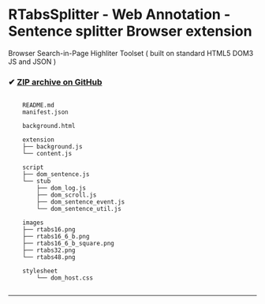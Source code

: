 <!-- README.md _TAG (220325:17h:50) -->
# RTabsSplitter - Web Annotation - Sentence splitter Browser extension

Browser Search-in-Page Highliter Toolset ( built on standard HTML5 DOM3 JS and JSON )

### ✔ [ZIP archive on GitHub](../../archive/master.zip)

<!--
}!!tree             $APROJECTS/GITHUB/SplitterExtension | sed -e 's/^/    /'
-->
```
    
    README.md
    manifest.json

    background.html

    extension
    ├── background.js
    └── content.js

    script
    ├── dom_sentence.js
    └── stub
        ├── dom_log.js
        ├── dom_scroll.js
        ├── dom_sentence_event.js
        └── dom_sentence_util.js

    images
    ├── rtabs16.png
    ├── rtabs16_6_b.png
    ├── rtabs16_6_b_square.png
    ├── rtabs32.png
    └── rtabs48.png

    stylesheet
        └── dom_host.css
    
```

<hr>

